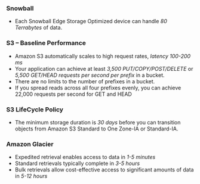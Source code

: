 ### Snowball
* Each Snowball  Edge Storage Optimized device can handle  _80 Terrabytes_ of data.  

### S3 – Baseline Performance  
* Amazon S3 automatically scales to high request rates, _latency 100-200 ms_
* Your application can achieve at least _3,500 PUT/COPY/POST/DELETE_ or _5,500 GET/HEAD requests per second per prefix_ in a bucket.
* There are no limits to the number of prefixes in a bucket.
* If you spread reads across all four prefixes evenly, you can achieve 22,000 requests per second for GET and HEAD

### S3 LifeCycle Policy
* The minimum storage duration is _30 days_ before you can transition objects from Amazon S3 Standard to One Zone-IA or Standard-IA.

### Amazon Glacier
* Expedited retrieval enables access to data in _1-5 minutes_
* Standard retrievals typically complete in _3-5 hours_
* Bulk retrievals allow cost-effective access to significant amounts of data in _5-12 hours_
